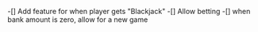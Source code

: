 -[] Add feature for when player gets "Blackjack"
-[] Allow betting
-[] when bank amount is zero, allow for a new game